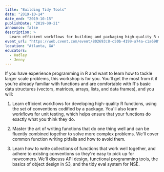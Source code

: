 ```yaml
---
title: "Building Tidy Tools"
date: "2019-10-14"
date_end: "2019-10-15"
publishDate: "2019-09-21"
announce: false
description: >
  Learn efficient workflows for building and packaging high-quality R code.
event_url: "https://web.cvent.com/event/802693c8-c50b-4199-a74a-c1a698ff7c0c/summary"
location: "Atlanta, GA"
educators:
  - Hadley
  - Jenny
---
```


If you have experience programming in R and want to learn how to tackle larger scale problems, this workshop is for you. You'll get the most from it if you're already familiar with functions and are comfortable with R's basic data structures (vectors, matrices, arrays, lists, and data frames), and you will:

1. Learn efficient workflows for developing high-quality R functions, using the set of conventions codified by a package. You'll also learn workflows for unit testing, which helps ensure that your functions do exactly what you think they do.  

2. Master the art of writing functions that do one thing well and can be fluently combined together to solve more complex problems. We'll cover common function writing pitfalls and how to avoid them. 

3. Learn how to write collections of functions that work well together, and adhere to existing conventions so they're easy to pick up for newcomers. We'll discuss API design, functional programming tools, the basics of object design in S3, and the tidy eval system for NSE.
